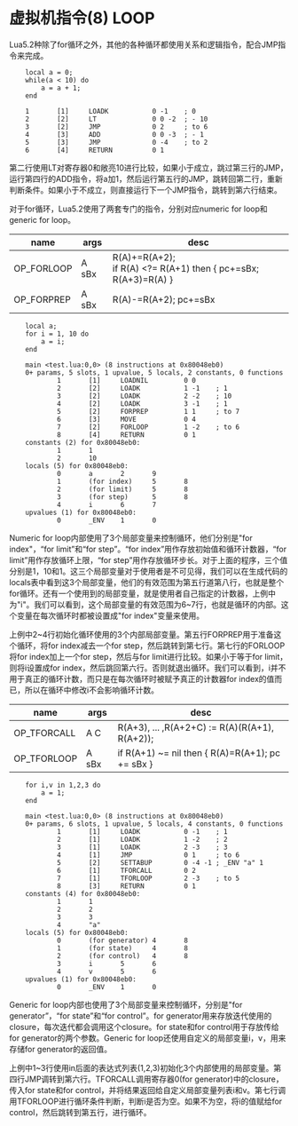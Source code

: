 # 虚拟机指令(8) LOOP

Lua5.2种除了for循环之外，其他的各种循环都使用关系和逻辑指令，配合JMP指令来完成。

```
    local a = 0;  
    while(a < 10) do  
        a = a + 1;  
    end  
```

```
    1       [1]     LOADK           0 -1    ; 0  
    2       [2]     LT              0 0 -2  ; - 10  
    3       [2]     JMP             0 2     ; to 6  
    4       [3]     ADD             0 0 -3  ; - 1  
    5       [3]     JMP             0 -4    ; to 2  
    6       [4]     RETURN          0 1  
```

第二行使用LT对寄存器0和敞亮10进行比较，如果小于成立，跳过第三行的JMP，运行第四行的ADD指令，将a加1，然后运行第五行的JMP，跳转回第二行，重新判断条件。如果小于不成立，则直接运行下一个JMP指令，跳转到第六行结束。

对于for循环，Lua5.2使用了两套专门的指令，分别对应numeric for loop和generic for loop。

name |							 args |		   desc
------------ | ------------- | -------------
OP_FORLOOP|  A sBx |	     R(A)+=R(A+2);<br>if R(A) <?= R(A+1) then { pc+=sBx; R(A+3)=R(A) }
OP_FORPREP | A sBx |	     R(A)-=R(A+2); pc+=sBx

```
    local a;  
    for i = 1, 10 do  
        a = i;  
    end  
```

```
    main <test.lua:0,0> (8 instructions at 0x80048eb0)  
    0+ params, 5 slots, 1 upvalue, 5 locals, 2 constants, 0 functions  
            1       [1]     LOADNIL         0 0  
            2       [2]     LOADK           1 -1    ; 1  
            3       [2]     LOADK           2 -2    ; 10  
            4       [2]     LOADK           3 -1    ; 1  
            5       [2]     FORPREP         1 1     ; to 7  
            6       [3]     MOVE            0 4  
            7       [2]     FORLOOP         1 -2    ; to 6  
            8       [4]     RETURN          0 1  
    constants (2) for 0x80048eb0:  
            1       1  
            2       10  
    locals (5) for 0x80048eb0:  
            0       a       2       9  
            1       (for index)     5       8  
            2       (for limit)     5       8  
            3       (for step)      5       8  
            4       i       6       7  
    upvalues (1) for 0x80048eb0:  
            0       _ENV    1       0  
```

Numeric for loop内部使用了3个局部变量来控制循环，他们分别是"for index"，“for limit”和“for step”。“for index”用作存放初始值和循环计数器，“for limit”用作存放循环上限，“for step”用作存放循环步长。对于上面的程序，三个值分别是1，10和1。这三个局部变量对于使用者是不可见得，我们可以在生成代码的locals表中看到这3个局部变量，他们的有效范围为第五行道第八行，也就是整个for循环。还有一个使用到的局部变量，就是使用者自己指定的计数器，上例中为"i"。我们可以看到，这个局部变量的有效范围为6~7行，也就是循环的内部。这个变量在每次循环时都被设置成"for index"变量来使用。

上例中2~4行初始化循环使用的3个内部局部变量。第五行FORPREP用于准备这个循环，将for index减去一个for step，然后跳转到第七行。第七行的FORLOOP将for index加上一个for step，然后与for limit进行比较。如果小于等于for limit，则将i设置成for index，然后跳回第六行。否则就退出循环。我们可以看到，i并不用于真正的循环计数，而只是在每次循环时被赋予真正的计数器for index的值而已，所以在循环中修改i不会影响循环计数。

name |										 args |		  desc
------------ | ------------- | -------------
OP_TFORCALL |  A C |	     R(A+3), ... ,R(A+2+C) := R(A)(R(A+1), R(A+2));
OP_TFORLOOP |  A sBx |	     if R(A+1) ~= nil then { R(A)=R(A+1); pc += sBx }

```
    for i,v in 1,2,3 do  
        a = 1;  
    end  
```

```
    main <test.lua:0,0> (8 instructions at 0x80048eb0)  
    0+ params, 6 slots, 1 upvalue, 5 locals, 4 constants, 0 functions  
            1       [1]     LOADK           0 -1    ; 1  
            2       [1]     LOADK           1 -2    ; 2  
            3       [1]     LOADK           2 -3    ; 3  
            4       [1]     JMP             0 1     ; to 6  
            5       [2]     SETTABUP        0 -4 -1 ; _ENV "a" 1  
            6       [1]     TFORCALL        0 2  
            7       [1]     TFORLOOP        2 -3    ; to 5  
            8       [3]     RETURN          0 1  
    constants (4) for 0x80048eb0:  
            1       1  
            2       2  
            3       3  
            4       "a"  
    locals (5) for 0x80048eb0:  
            0       (for generator) 4       8  
            1       (for state)     4       8  
            2       (for control)   4       8  
            3       i       5       6  
            4       v       5       6  
    upvalues (1) for 0x80048eb0:  
            0       _ENV    1       0 
```

Generic for loop内部也使用了3个局部变量来控制循环，分别是"for generator”，“for state”和“for control”。for generator用来存放迭代使用的closure，每次迭代都会调用这个closure。for state和for control用于存放传给for generator的两个参数。Generic for loop还使用自定义的局部变量i，v，用来存储for generator的返回值。

上例中1~3行使用in后面的表达式列表(1,2,3)初始化3个内部使用的局部变量。第四行JMP调转到第六行。TFORCALL调用寄存器0(for generator)中的closure，传入for state和for control，并将结果返回给自定义局部变量列表i和v。第七行调用TFORLOOP进行循环条件判断，判断i是否为空。如果不为空，将i的值赋给for control，然后跳转到第五行，进行循环。

